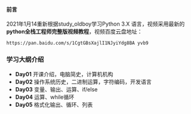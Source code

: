 #### 前言
2021年1月14重新根据study_oldboy学习Python 3.X 语言，视频采用最新的**python全栈工程师完整版视频教程**，视频百度云盘地址：

`https://pan.baidu.com/s/1CgtGBsXajlI1NJyiYdg8BA yvb9 `

### 学习大纲介绍
- **Day01** 开课介绍，电脑简史，计算机机构
- **Day02** 操作系统历史，二进制运算，字符编码，开发语言
- **Day03** 变量、输出、运算、if/else
- **Day04** 运算、while循环
- **Day05** 格式化输出、循环、列表